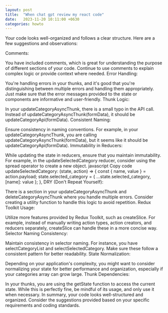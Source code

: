 ```yaml
---
layout: post
title:  "When chat gpt review my react code"
date:   2023-11-20 10:11:00 +0630
categories: howto
---
```



Your code looks well-organized and follows a clear structure. Here are a few suggestions and observations:

Comments:

You have included comments, which is great for understanding the purpose of different sections of your code. Continue to use comments to explain complex logic or provide context where needed.
Error Handling:

You're handling errors in your thunks, and it's good that you're distinguishing between multiple errors and handling them appropriately. Just make sure that the error messages provided to the state or components are informative and user-friendly.
Thunk Logic:

In your updateCategoryAsyncThunk, there is a small typo in the API call. Instead of updateCategoryAsyncThunk(formData), it should be updateCategoryApi(formData).
Consistent Naming:

Ensure consistency in naming conventions. For example, in your updateCategoryAsyncThunk, you are calling updateCategoryAsyncThunk(formData), but it seems like it should be updateCategoryApi(formData).
Immutability in Reducers:

While updating the state in reducers, ensure that you maintain immutability. For example, in the updateSelectedCategory reducer, consider using the spread operator to create a new object.
javascript
Copy code
updateSelectedCategory: (state, action) => {
    const { name, value } = action.payload;
    state.selected_category = { ...state.selected_category, [name]: value };
},
DRY (Don't Repeat Yourself):

There is a section in your updateCategoryAsyncThunk and deleteCategoryAsyncThunk where you handle multiple errors. Consider creating a utility function to handle this logic to avoid repetition.
Redux Toolkit Usage:

Utilize more features provided by Redux Toolkit, such as createSlice. For example, instead of manually writing action types, action creators, and reducers separately, createSlice can handle these in a more concise way.
Selector Naming Consistency:

Maintain consistency in selector naming. For instance, you have selectCategoryList and selectSelectedCategory. Make sure these follow a consistent pattern for better readability.
State Normalization:

Depending on your application's complexity, you might want to consider normalizing your state for better performance and organization, especially if your categories array can grow large.
Thunk Dependencies:

In your thunks, you are using the getState function to access the current state. While this is perfectly fine, be mindful of its usage, and only use it when necessary.
In summary, your code looks well-structured and organized. Consider the suggestions provided based on your specific requirements and coding standards.